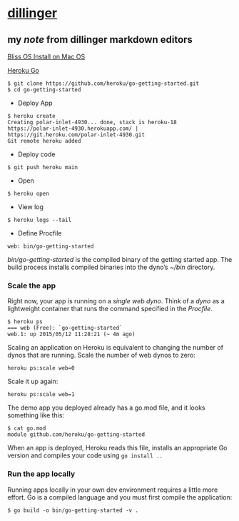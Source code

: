 # [dillinger](https://dillinger.io/)

## my *note* from dillinger markdown editors

[Bliss OS Install on Mac OS](https://docs.blissos.org/install-bliss-os/install-on-mac-os)

[Heroku Go]()
```
$ git clone https://github.com/heroku/go-getting-started.git
$ cd go-getting-started
```
* Deploy App
```
$ heroku create
Creating polar-inlet-4930... done, stack is heroku-18
https://polar-inlet-4930.herokuapp.com/ | https://git.heroku.com/polar-inlet-4930.git
Git remote heroku added
```
* Deploy code
```
$ git push heroku main
```
* Open
```
$ heroku open
```
* View log
```
$ heroku logs --tail
```
* Define  Procfile
```
web: bin/go-getting-started
```
 *bin/go-getting-started* is the compiled binary of the getting started app. The build process installs compiled binaries into the dyno’s *~/bin* directory.
 
### Scale the app
Right now, your app is running on a *single web dyno*. Think of a *dyno* as a lightweight container that runs the command specified in the *Procfile*.
```
$ heroku ps
=== web (Free): `go-getting-started`
web.1: up 2015/05/12 11:28:21 (~ 4m ago)
```
Scaling an application on Heroku is equivalent to changing the number of dynos that are running. Scale the number of web dynos to zero:
```
heroku ps:scale web=0
```
Scale it up again:
```
heroku ps:scale web=1
```
The demo app you deployed already has a go.mod file, and it looks something like this:
```
$ cat go.mod
module github.com/heroku/go-getting-started
```
When an app is deployed, Heroku reads this file, installs an appropriate Go version and compiles your code using ```go install ..```
### Run the app locally

Running apps locally in your own dev environment requires a little more effort. Go is a compiled language and you must first compile the application:
```
$ go build -o bin/go-getting-started -v .
```